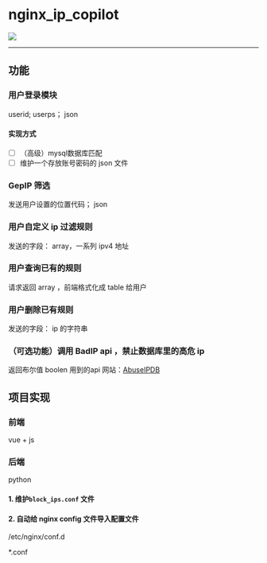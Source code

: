 # nginx_ip_copilot

![](https://kiss1314.top:5555/d/webImage/20250106105220.png)

---
## 功能
### 用户登录模块
userid; userps；  json
#### 实现方式
- [ ] （高级）mysql数据库匹配
- [ ] 维护一个存放账号密码的 json 文件

### GepIP 筛选
发送用户设置的位置代码； json


### 用户自定义 ip 过滤规则
发送的字段：  array，一系列 ipv4 地址



### 用户查询已有的规则
请求返回 array ，前端格式化成 table 给用户

### 用户删除已有规则
发送的字段： ip 的字符串

### （可选功能）调用 BadIP api ，禁止数据库里的高危 ip
返回布尔值 boolen
用到的api 网站：[AbuseIPDB](https://www.abuseipdb.com/)

## 项目实现
### 前端
vue + js

### 后端
python

#### 1. 维护`block_ips.conf` 文件  

#### 2. 自动给 nginx config 文件导入配置文件

/etc/nginx/conf.d

*.conf
